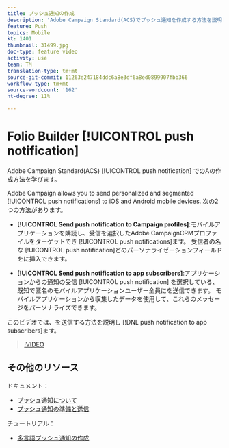 ```yaml
---
title: プッシュ通知の作成
description: 'Adobe Campaign Standard(ACS)でプッシュ通知を作成する方法を説明します。 '
feature: Push
topics: Mobile
kt: 1401
thumbnail: 31499.jpg
doc-type: feature video
activity: use
team: TM
translation-type: tm+mt
source-git-commit: 11263e247184ddc6a8e3df6a8ed0899907fbb366
workflow-type: tm+mt
source-wordcount: '162'
ht-degree: 11%

---
```



# Folio Builder [!UICONTROL push notification]

Adobe Campaign Standard(ACS) [!UICONTROL push notification] でのAの作成方法を学びます。

Adobe Campaign allows you to send personalized and segmented [!UICONTROL push notifications] to iOS and Android mobile devices. 次の2つの方法があります。

* **[!UICONTROL Send push notification to Campaign profiles]**:モバイルアプリケーションを購読し、受信を選択したAdobe CampaignCRMプロファイルをターゲットでき [!UICONTROL push notifications]ます。 受信者の名な [!UICONTROL push notification]どのパーソナライゼーションフィールドをに挿入できます。

* **[!UICONTROL Send push notification to app subscribers]**:アプリケーションからの通知の受信 [!UICONTROL push notification] を選択している、既知で匿名のモバイルアプリケーションユーザー全員にを送信できます。 モバイルアプリケーションから収集したデータを使用して、これらのメッセージをパーソナライズできます。

このビデオでは、を送信する方法を説明し [!DNL push notification to app subscribers]ます。

>[!VIDEO](https://video.tv.adobe.com/v/31499?quality=12)

## その他のリソース

ドキュメント：

* [プッシュ通知について](https://docs.adobe.com/content/help/en/campaign-standard/using/communication-channels/push-notifications/about-push-notifications.html)
* [プッシュ通知の準備と送信](https://docs.adobe.com/content/help/en/campaign-standard/using/communication-channels/push-notifications/preparing-and-sending-a-push-notification.html)

チュートリアル：

* [多言語プッシュ通知の作成](/help/communication-channels/mobile/push-notifications/creating-multilingual-push-notifications.md)
